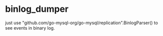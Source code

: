 # binlog_dumper

just use "github.com/go-mysql-org/go-mysql/replication".BinlogParser() to see events in binary log.
